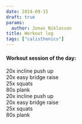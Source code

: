 ```yaml
---
date: 2024-09-15
draft: true
params:
  author: Jonas Niklasson
title: Workout log
tags: ["calisthenics"]
---
```

<h4>Workout session of the day:</h4>
20x incline push up<br>
20x easy bridge raise<br>
25x squats<br>
80s plank<br>
20x incline push up<br>
20x easy bridge raise<br>
25x squats<br>
80s plank<br>